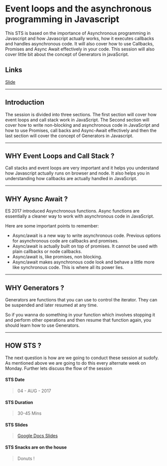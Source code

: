 # Event loops and the asynchronous programming in Javascript
This STS is based on the importance of Asynchronous programming in Javascript and how Javascript actually works, how it executes callbacks and handles asynchronous code. It will also cover how to use Callbacks, Promises and Async Await effectively in your code. This session will also cover little bit about the concept of Generators in javaScript.

## Links
[Slide](https://bit.ly/2MjR3OW)
___

## Introduction
The session is divided into three sections. The first section will cover how event loops and call stack work in JavaScript. The Second section will cover how to write non-blocking and asynchronous code in JavaScript and how to use Promises, call backs and Async-Await effectively and then the last section will cover the concept of Generators in Javascript.

___

## WHY Event Loops and Call Stack ?
Call stacks and event loops are very important and it helps you understand how Javascript actually runs on browser and node. It also helps you in understanding how callbacks are actually handled in JavaScript.
___

## WHY Aysnc Await ?
ES 2017 introduced Asynchronous functions. Async functions are essentially a cleaner way to work with asynchronous code in JavaScript.

Here are some important points to remember:

* Async/await is a new way to write asynchronous code. Previous options for asynchronous code are callbacks and promises.
* Async/await is actually built on top of promises. It cannot be used with plain callbacks or node callbacks.
* Async/await is, like promises, non blocking.
* Async/await makes asynchronous code look and behave a little more like synchronous code. This is where all its power lies.

___
## WHY Generators ?
Generators are functions that you can use to control the iterator. They can be suspended and later resumed at any time.

So if you wanna do something in your function which involves stopping it and perform other operations and then resume that function again, you should learn how to use Generators.

___

## HOW STS ?

The next question is how are we going to conduct these session at sudofy. As mentioned above we are going to do this every alternate week on Monday. Further lets discuss the flow of the session 

#### STS Date
> 04 - AUG - 2017

#### STS Duration
> 30-45 Mins 


#### STS Slides
> [Google Docs Slides](https://www.google.com/slides/about/)

#### STS Snacks are on the house
> Donuts !
